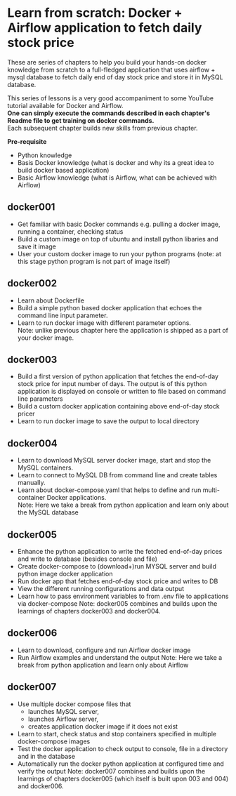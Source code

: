 # Learn from scratch: Docker + Airflow application to fetch daily stock price
These are series of chapters to help you build your hands-on docker knowledge from scratch to a full-fledged application 
that uses airflow + mysql database to fetch daily end of day stock price and store it in MySQL database.

This series of lessons is a very good accompaniment to some YouTube tutorial available for Docker and Airflow.   
**One can simply execute the commands described in each chapter's Readme file to get training on docker commands.**   
Each subsequent chapter builds new skills from previous chapter.

**Pre-requisite**    
* Python knowledge
* Basis Docker knowledge (what is docker and why its a great idea to build docker based application)
* Basic Airflow knowledge (what is Airflow, what can be achieved with Airflow)

## docker001
* Get familiar with basic Docker commands e.g. pulling a docker image, running a container, checking status
* Build a custom image on top of ubuntu and install python libaries and save it image
* User your custom docker image to run your python programs (note: at this stage python program is not part of image itself)
## docker002
* Learn about Dockerfile
* Build a simple python based docker application that echoes the command line input parameter. 
* Learn to run docker image with different parameter options.  
Note: unlike previous chapter here the application is shipped as a part of your docker image. 
## docker003
* Build a first version of python application that fetches the end-of-day stock price for input number of days. 
The output is of this python application is displayed on console or written to file based on command line parameters 
* Build a custom docker application containing above end-of-day stock pricer
* Learn to run docker image to save the output to local directory
## docker004
* Learn to download MySQL server docker image, start and stop the MySQL containers.
* Learn to connect to MySQL DB from command line and create tables manually.   
* Learn about docker-compose.yaml that helps to define and run multi-container Docker applications.  
Note: Here we take a break from python application and learn only about the MySQL database
## docker005
* Enhance the python application to write the fetched end-of-day prices and write to database (besides console and file)
* Create docker-compose to (download+)run MYSQL server and build python image docker application
* Run docker app that fetches end-of-day stock price and writes to DB
* View the different running configurations and data output
* Learn how to pass environment variables to from .env file to applications via docker-compose
Note: docker005 combines and builds upon the learnings of chapters docker003 and docker004.   
## docker006
* Learn to download, configure and run Airflow docker image
* Run Airflow examples and understand the output
Note: Here we take a break from python application and learn only about Airflow
## docker007
* Use multiple docker compose files that  
  - launches MySQL server, 
  - launches Airflow server,
  - creates application docker image if it does not exist
* Learn to start, check status and stop containers specified in multiple docker-compose images 
* Test the docker application to check output to console, file in a directory and in the database
* Automatically run the docker python application at configured time and verify the output
Note: docker007 combines and builds upon the learnings of chapters docker005 (which itself is built upon 003 and 004)
and docker006.   
